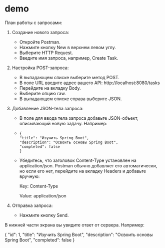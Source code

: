 # demo

План работы с запросами:

1)  Создание нового запроса:
    - Откройте Postman.
    - Нажмите кнопку New в верхнем левом углу.
    - Выберите HTTP Request.
    - Введите имя запроса, например, Create Task.

2) Настройка POST-запроса:
    - В выпадающем списке выберите метод POST.
    - В поле URL введите адрес вашего API:
      http://localhost:8080/tasks
    - Перейдите на вкладку Body.
    - Выберите опцию raw.
    - В выпадающем списке справа выберите JSON.

3) Добавление JSON-тела запроса:
    - В поле для ввода тела запроса добавьте JSON-объект, описывающий новую задачу. Например:
    -     {
          "title": "Изучить Spring Boot",
          "description": "Освоить основы Spring Boot",
          "completed": false
          }

    - Убедитесь, что заголовок Content-Type установлен на application/json. Postman обычно добавляет его автоматически, но если его нет, перейдите на вкладку Headers и добавьте вручную:

      Key: Content-Type
      
      Value: application/json

4) Отправка запроса:
     - Нажмите кнопку Send.

В нижней части экрана вы увидите ответ от сервера. Например:

{
  "id": 1,
  "title": "Изучить Spring Boot",
  "description": "Освоить основы Spring Boot",
  "completed": false
}
